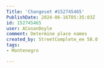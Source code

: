 ```yaml
---
Title: 'Changeset #152745465'
PublishDate: 2024-06-16T05:35:03Z
id: 152745465
user: AConanDoyle
comment: Determine place names
created_by: StreetComplete_ee 58.0
tags:
- Montenegro

---
```

